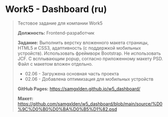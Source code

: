 # Work5 - Dashboard (ru)

> Тестовое задание для компании Work5
>
> **Должность:**
> Frontend-разработчик
>
> **Задание:**
> Выполнить верстку вложенного макета страницы, HTML5 и CSS3, адаптивность (с поддержкой мобильных устройств). Использовать фреймворк Bootstrap. Не использовать JCF. С всплывающим popup, согласно приложенному макету PSD. Файл с макетом вложен отдельно.
>
> - 02.06 - Загружена основная часть проекта
> - 02.06 - Добавлена оптимизация для мобильных устройств
>
> **GitHub Pages:** https://samgxlden.github.io/w5_dashboard/
>
> **Макет:** https://github.com/samgxlden/w5_dashboard/blob/main/source/%D0%9C%D0%B0%D0%BA%D0%B5%D1%82.psd

